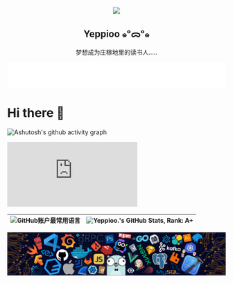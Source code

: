 <p align="center">
  <img width="148" src="https://avatars.githubusercontent.com/u/216249693?v=4">
  <h2 align="center">Yeppioo ๑ᵒᯅᵒ๑</h2>
  <p align="center">梦想成为庄稼地里的读书人.....</p>
</p>

<div align="center">
    <a href="https://Yeppioo.vip/">
    <img src="./w.svg" alt="Typing SVG" />
    </a>
</div>

# Hi there 👋

![Ashutosh's github activity graph](https://github-readme-activity-graph.vercel.app/graph?username=Yeppioo)

<iframe src="https://api.yeppioo.vip/api/github/wall?username=Yeppioo&zoom=100" frameborder="0"></iframe>

| ![GitHub账户最常用语言](https://github-stats.ubrong.com/api/top-langs/?username=Yeppioo&layout=compact&theme=light) | ![Yeppioo.'s GitHub Stats, Rank: A+](https://github-stats.ubrong.com/api?username=Yeppioo&show_icons=true&theme=light) |
| ------------------------------------------------------------------------------------------------------------------ | ----------------------------------------------------------------------------------------------------------------- |

<img src="./header_.png" alt="Typing SVG" />
